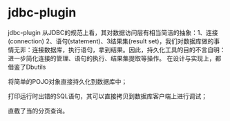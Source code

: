 # jdbc-plugin
jdbc-plugin
从JDBC的规范上看，其对数据访问层有相当简洁的抽象：1、连接(connection) 2、语句(statement)、3结果集(result set)，我们对数据库做的事情无非：连接数据库，执行语句，拿到结果。因此，持久化工具的目的不言自明：进一步简化连接的管理、语句的执行、结果集提取等操作。
在设计与实现上，都借鉴了Dbutils

将简单的POJO对象直接持久化到数据库中；

打印运行时出错的SQL语句，其可以直接拷贝到数据库客户端上进行调试；

直截了当的分页查询。
